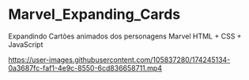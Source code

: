 # Marvel_Expanding_Cards
Expandindo Cartões animados dos personagens Marvel HTML + CSS + JavaScript  

https://user-images.githubusercontent.com/105837280/174245134-0a3687fc-faf1-4e9c-8550-6cd836658711.mp4
